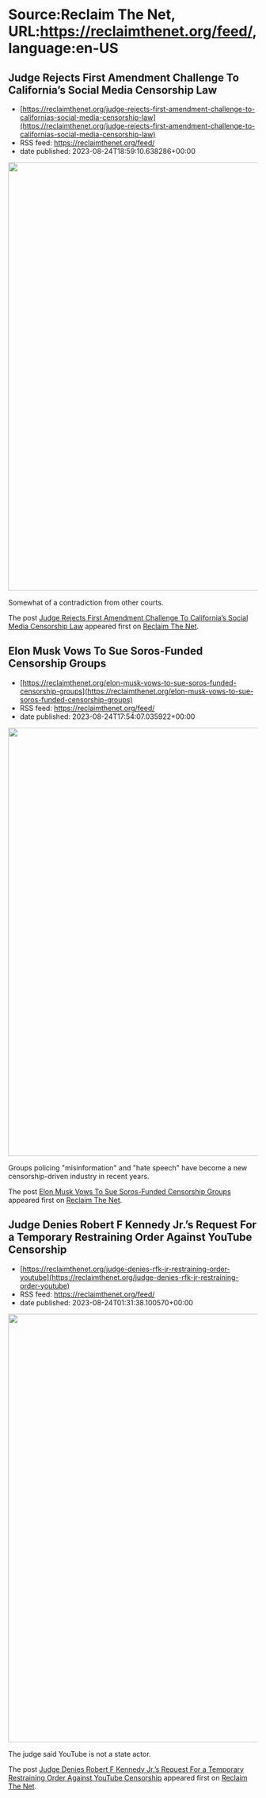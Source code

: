 # Source:Reclaim The Net, URL:https://reclaimthenet.org/feed/, language:en-US

## Judge Rejects First Amendment Challenge To California’s Social Media Censorship Law
 - [https://reclaimthenet.org/judge-rejects-first-amendment-challenge-to-californias-social-media-censorship-law](https://reclaimthenet.org/judge-rejects-first-amendment-challenge-to-californias-social-media-censorship-law)
 - RSS feed: https://reclaimthenet.org/feed/
 - date published: 2023-08-24T18:59:10.638286+00:00

<a href="https://reclaimthenet.org/judge-rejects-first-amendment-challenge-to-californias-social-media-censorship-law" rel="nofollow" title="Judge Rejects First Amendment Challenge To California&#8217;s Social Media Censorship Law"><img alt="" class="webfeedsFeaturedVisual wp-post-image" height="864" src="https://reclaimthenet.org/wp-content/uploads/2023/08/newsom-9032.jpg" style="display: block; margin: auto; margin-bottom: 15px;" width="1536" /></a><p>Somewhat of a contradiction from other courts.</p>
<p>The post <a href="https://reclaimthenet.org/judge-rejects-first-amendment-challenge-to-californias-social-media-censorship-law" rel="nofollow">Judge Rejects First Amendment Challenge To California&#8217;s Social Media Censorship Law</a> appeared first on <a href="https://reclaimthenet.org" rel="nofollow">Reclaim The Net</a>.</p>

## Elon Musk Vows To Sue Soros-Funded Censorship Groups
 - [https://reclaimthenet.org/elon-musk-vows-to-sue-soros-funded-censorship-groups](https://reclaimthenet.org/elon-musk-vows-to-sue-soros-funded-censorship-groups)
 - RSS feed: https://reclaimthenet.org/feed/
 - date published: 2023-08-24T17:54:07.035922+00:00

<a href="https://reclaimthenet.org/elon-musk-vows-to-sue-soros-funded-censorship-groups" rel="nofollow" title="Elon Musk Vows To Sue Soros-Funded Censorship Groups"><img alt="" class="webfeedsFeaturedVisual wp-post-image" height="864" src="https://reclaimthenet.org/wp-content/uploads/2023/08/elon-musk-893.jpg" style="display: block; margin: auto; margin-bottom: 15px;" width="1536" /></a><p>Groups policing "misinformation" and "hate speech" have become a new censorship-driven industry in recent years.</p>
<p>The post <a href="https://reclaimthenet.org/elon-musk-vows-to-sue-soros-funded-censorship-groups" rel="nofollow">Elon Musk Vows To Sue Soros-Funded Censorship Groups</a> appeared first on <a href="https://reclaimthenet.org" rel="nofollow">Reclaim The Net</a>.</p>

## Judge Denies Robert F Kennedy Jr.’s Request For a Temporary Restraining Order Against YouTube Censorship
 - [https://reclaimthenet.org/judge-denies-rfk-jr-restraining-order-youtube](https://reclaimthenet.org/judge-denies-rfk-jr-restraining-order-youtube)
 - RSS feed: https://reclaimthenet.org/feed/
 - date published: 2023-08-24T01:31:38.100570+00:00

<a href="https://reclaimthenet.org/judge-denies-rfk-jr-restraining-order-youtube" rel="nofollow" title="Judge Denies Robert F Kennedy Jr.&#8217;s Request For a Temporary Restraining Order Against YouTube Censorship"><img alt="" class="webfeedsFeaturedVisual wp-post-image" height="864" src="https://reclaimthenet.org/wp-content/uploads/2023/08/rfk-jr-yt-censorship.jpg" style="display: block; margin: auto; margin-bottom: 15px;" width="1536" /></a><p>The judge said YouTube is not a state actor.</p>
<p>The post <a href="https://reclaimthenet.org/judge-denies-rfk-jr-restraining-order-youtube" rel="nofollow">Judge Denies Robert F Kennedy Jr.&#8217;s Request For a Temporary Restraining Order Against YouTube Censorship</a> appeared first on <a href="https://reclaimthenet.org" rel="nofollow">Reclaim The Net</a>.</p>

